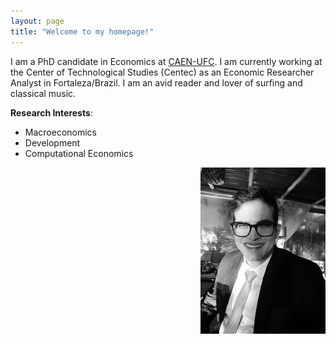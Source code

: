 ```yaml
---
layout: page
title: "Welcome to my homepage!"
---
```


I am a PhD candidate in Economics at [CAEN-UFC](https://caen.ufc.br). I am currently working at the Center of Technological Studies (Centec) as an Economic Researcher Analyst in Fortaleza/Brazil. I am an avid reader and lover of surfing and classical music.


**Research Interests**:

- Macroeconomics 
- Development
- Computational Economics

<img src="renan.jpeg" width="200" style="float:right">
